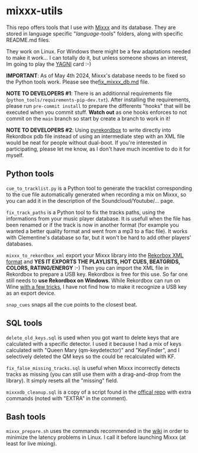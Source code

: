 # mixxx-utils

This repo offers tools that I use with [Mixxx](https://github.com/mixxxdj/mixxx) and its database.
They are stored in language specific "*language*-tools" folders, along with specific README.md files.

They work on Linux. For Windows there might be a few adaptations needed to make it work...
I can totally do it, but unless someone shows an interest, Im going to play the [YAGNI](https://en.wikipedia.org/wiki/You_aren%27t_gonna_need_it) card :-)

**IMPORTANT**: As of May 4th 2024, Mixxx's database needs to be fixed so the Python tools work.
Please see the[fix_mixxx_db.md](fix_mixxx_db.md) file.

**NOTE TO DEVELOPERS #1**: There is an additionnal requirements file (`python_tools/requirements-pip-dev.txt`).
After installing the requirements, please run `pre-commit install` to prepare the differents "hooks" that will be executed when you commit stuff.
**Watch out** as one hooks enforces to not commit on the `main` branch so start by create a branch to work in it!

**NOTE TO DEVELOPERS #2**: Using [pyrekordbox](https://pyrekordbox.readthedocs.io) to write directly into Rekordbox pdb file instead of using 
an intermediate step with an XML file would be neat for people without dual-boot. If you're interested in participating, please let me know, 
as I don't have much incentive to do it for myself.

## Python tools

`cue_to_tracklist.py` is a Python tool to generate the tracklist corresponding to the cue file
automatically generated when recording a mix on Mixxx, so you can add it in the description of the Soundcloud/Youtube/… page.

`fix_track_paths` is a Python tool to fix the tracks paths, using the informations from your music player database.
It is usefull when the file has been renamed or if the track is now in another format
(for example you wanted a better quality format and went from a mp3 to a flac file).
It works with Clementine's database so far, but it won't be hard to add other players' databases.

`mixxx_to_rekordbox_xml` export your Mixxx library into the [Rekorbox XML format](https://cdn.rekordbox.com/files/20200410160904/xml_format_list.pdf) and
**YES IT EXPORTS THE PLAYLISTS, HOT CUES, BEATGRIDS, COLORS, RATING/ENERGY** :-)
Then you can import the XML file in Rekordbox to prepare a USB key. Rekordbox is free for this use.
So far one still needs to **use Rekordbox on Windows**.
While Rekordbox can run on Wine [with a few tricks](https://erhan.es/blog/running-pioneer-rekordbox-on-linux/),
I have not find how to make it recognize a USB key as an export device.

`snap_cues` snaps all the cue points to the closest beat.

## SQL tools

`delete_old_keys.sql` is used when you got want to delete keys that are calculated with a specific detector.
I used it because I had a mix of keys calculated with "Queen Mary (qm-keydetector)" and "KeyFinder",
and I selectively deleted the QM keys so the could be recalculated with KF.

`fix_false_missing_tracks.sql` is useful when Mixxx incorrectly detects tracks as missing
(you can still use them with a drag-and-drop from the library). It simply resets all the "missing" field.

`mixxxdb_cleanup.sql` is a copy of a script found in the [offical repo](https://github.com/mixxxdj/mixxx/tree/main/tools)
with extra commands (noted with "EXTRA" in the comment).

## Bash tools

`mixxx_prepare.sh` uses the commands recommended in the [wiki](https://github.com/mixxxdj/mixxx/wiki/Adjusting%20Audio%20Latency)
in order to minimize the latency problems in Linux. I call it before launching Mixxx (at least for live mixing).
